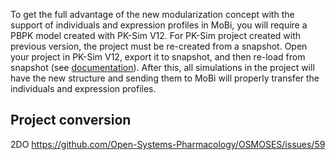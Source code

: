 To get the full advantage of the new modularization concept with the support of individuals and expression profiles in MoBi, you will require a PBPK model created with PK-Sim V12. For PK-Sim project created with previous version, the project must be re-created from a snapshot. Open your project in PK-Sim V12, export it to snapshot, and then re-load from snapshot (see [documentation](https://docs.open-systems-pharmacology.org/working-with-pk-sim/pk-sim-documentation/importing-exporting-project-data-models#exporting-project-to-snapshot-loading-project-from-snapshot)). After this, all simulations in the project will have the new structure and sending them to MoBi will properly transfer the individuals and expression profiles.

## Project conversion
2DO https://github.com/Open-Systems-Pharmacology/OSMOSES/issues/59